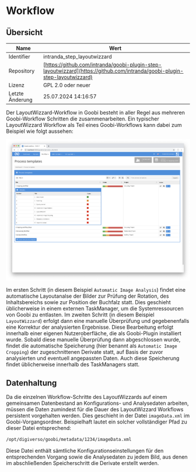 # Workflow

## Übersicht

Name                     | Wert
-------------------------|-----------
Identifier               | intranda_step_layoutwizzard
Repository               | [https://github.com/intranda/goobi-plugin-step-layoutwizzard](https://github.com/intranda/goobi-plugin-step-layoutwizzard)
Lizenz              | GPL 2.0 oder neuer 
Letzte Änderung    | 25.07.2024 14:16:57


Der LayoutWizzard-Workflow in Goobi besteht in aller Regel aus mehreren Goobi-Workflow Schritten die zusammenarbeiten. Ein typischer LayoutWizzard Workflow als Teil eines Goobi-Workflows kann dabei zum Beispiel wie folgt aussehen:

![Goobi-Workflow mit den typischen LayoutWizzard-Schritten](images/goobi-plugin-step-layoutwizzard_screen_goobi_workflow.png)

Im ersten Schritt (in diesem Beispiel `Automatic Image Analysis`) findet eine automatische Layoutanalse der Bilder zur Prüfung der Rotation, des Inhaltsbereichs sowie zur Position der Buchfalz statt. Dies geschieht üblicherweise in einem externen TaskManager, um die Systemressourcen von Goobi zu entlasten. Im zweiten Schritt (in diesem Beispiel `LayoutWizzard`) erfolgt dann eine manuelle Überprüfung und gegebenenfalls eine Korrektur der analysierten Ergebnisse. Diese Bearbeitung erfolgt innerhalb einer eigenen Nutzeroberfläche, die als Goobi-Plugin installiert wurde. Sobald diese manuelle Überprüfung dann abgeschlossen wurde, findet die automatische Speicherung (hier benannt als `Automatic Image Cropping`) der zugeschnittenen Derivate statt, auf Basis der zuvor analysierten und eventuell angepassten Daten. Auch diese Speicherung findet üblicherweise innerhalb des TaskManagers statt.

## Datenhaltung

Da die einzelnen Workflow-Schritte des LayoutWizzards auf einem gemeinsamen Datenbestand an Konfigurations- und Analysedaten arbeiten, müssen die Daten zumindest für die Dauer des LayoutWizzard Workflows persistent vorgehalten werden. Dies geschieht in der Datei `imageData.xml` im Goobi-Vorgangsordner. Beispielhaft lautet ein solcher vollständiger Pfad zu dieser Datei entsprechend:

```bash
/opt/digiverso/goobi/metadata/1234/imageData.xml
```

Diese Datei enthält sämtliche Konfigurationseinstellungen für den entsprechenden Vorgang sowie die Analysedaten zu jedem Bild, aus denen im abschließenden Speicherschritt die Derivate erstellt werden.